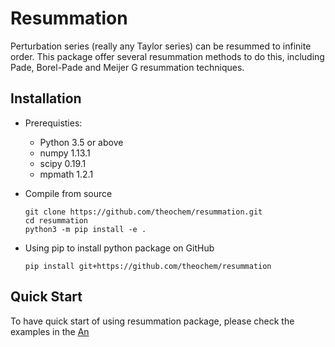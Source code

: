 Resummation
===========

Perturbation series (really any Taylor series) can be resummed to infinite order. This package offer several resummation methods to do this, including Pade, Borel-Pade and Meijer G resummation techniques.

Installation
------------

* Prerequisties:

  - Python 3.5 or above
  - numpy 1.13.1 
  - scipy 0.19.1  
  - mpmath 1.2.1

* Compile from source

      git clone https://github.com/theochem/resummation.git
      cd resummation
      python3 -m pip install -e .

* Using pip to install python package on GitHub

      pip install git+https://github.com/theochem/resummation

Quick Start
-----------

To have quick start of using resummation package, please check the examples in the [An](https://github.com/theochem/resummation/tree/master/example)
